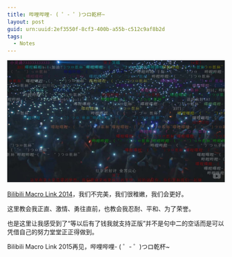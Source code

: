 ```yaml
---
title: 哔哩哔哩- ( ゜- ゜)つロ乾杯~
layout: post
guid: urn:uuid:2ef3550f-8cf3-400b-a55b-c512c9af8b2d
tags:
  - Notes
---
```


[![bml2014](/media/files/2014/10/05/bml2014.jpg)](https://500px.com/photo/85365743/bml-by-keai-sing)

[Bilibili Macro Link 2014](http://www.bilibili.com/video/av1576822/index_5.html "Bilibili Macro Link 2014")，我们不完美，我们很稚嫩，我们会更好。

这里教会我正直、激情、勇往直前，也教会我忍耐、平和、为了荣誉。

也是这里让我感受到了“等以后有了钱我就支持正版”并不是句中二的空话而是可以凭借自己的努力堂堂正正得做到。

Bilibili Macro Link 2015再见，哔哩哔哩- ( ゜- ゜)つロ乾杯~ 

